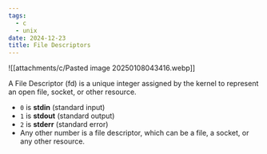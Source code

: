 ```yaml
---
tags:
  - c
  - unix
date: 2024-12-23
title: File Descriptors
---
```


![[attachments/c/Pasted image 20250108043416.webp]]

A File Descriptor (fd) is a unique integer assigned by the kernel to represent an open file, socket, or other resource.

- `0` is **stdin** (standard input)
- `1` is **stdout** (standard output)
- `2` is **stderr** (standard error)
- Any other number is a file descriptor, which can be a file, a socket, or any other resource.

